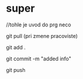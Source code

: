 # super
//tohle je uvod do prg neco

git pull (pri zmene pracoviste)

git add .

git commit -m "added info"

git push

